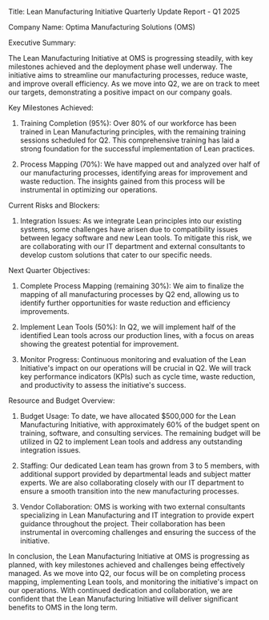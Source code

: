  Title: Lean Manufacturing Initiative Quarterly Update Report - Q1 2025

Company Name: Optima Manufacturing Solutions (OMS)

Executive Summary:

The Lean Manufacturing Initiative at OMS is progressing steadily, with key milestones achieved and the deployment phase well underway. The initiative aims to streamline our manufacturing processes, reduce waste, and improve overall efficiency. As we move into Q2, we are on track to meet our targets, demonstrating a positive impact on our company goals.

Key Milestones Achieved:

1. Training Completion (95%): Over 80% of our workforce has been trained in Lean Manufacturing principles, with the remaining training sessions scheduled for Q2. This comprehensive training has laid a strong foundation for the successful implementation of Lean practices.

2. Process Mapping (70%): We have mapped out and analyzed over half of our manufacturing processes, identifying areas for improvement and waste reduction. The insights gained from this process will be instrumental in optimizing our operations.

Current Risks and Blockers:

1. Integration Issues: As we integrate Lean principles into our existing systems, some challenges have arisen due to compatibility issues between legacy software and new Lean tools. To mitigate this risk, we are collaborating with our IT department and external consultants to develop custom solutions that cater to our specific needs.

Next Quarter Objectives:

1. Complete Process Mapping (remaining 30%): We aim to finalize the mapping of all manufacturing processes by Q2 end, allowing us to identify further opportunities for waste reduction and efficiency improvements.

2. Implement Lean Tools (50%): In Q2, we will implement half of the identified Lean tools across our production lines, with a focus on areas showing the greatest potential for improvement.

3. Monitor Progress: Continuous monitoring and evaluation of the Lean Initiative's impact on our operations will be crucial in Q2. We will track key performance indicators (KPIs) such as cycle time, waste reduction, and productivity to assess the initiative's success.

Resource and Budget Overview:

1. Budget Usage: To date, we have allocated $500,000 for the Lean Manufacturing Initiative, with approximately 60% of the budget spent on training, software, and consulting services. The remaining budget will be utilized in Q2 to implement Lean tools and address any outstanding integration issues.

2. Staffing: Our dedicated Lean team has grown from 3 to 5 members, with additional support provided by departmental leads and subject matter experts. We are also collaborating closely with our IT department to ensure a smooth transition into the new manufacturing processes.

3. Vendor Collaboration: OMS is working with two external consultants specializing in Lean Manufacturing and IT integration to provide expert guidance throughout the project. Their collaboration has been instrumental in overcoming challenges and ensuring the success of the initiative.

In conclusion, the Lean Manufacturing Initiative at OMS is progressing as planned, with key milestones achieved and challenges being effectively managed. As we move into Q2, our focus will be on completing process mapping, implementing Lean tools, and monitoring the initiative's impact on our operations. With continued dedication and collaboration, we are confident that the Lean Manufacturing Initiative will deliver significant benefits to OMS in the long term.
